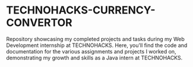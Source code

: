 # TECHNOHACKS-CURRENCY-CONVERTOR
Repository showcasing my completed projects and tasks during my Web Development internship at TECHNOHACKS. Here, you'll find the code and documentation for the various assignments and projects I worked on, demonstrating my growth and skills as a Java intern at TECHNOHACKS.
